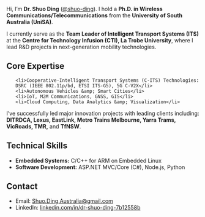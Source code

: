 <!DOCTYPE html>
<html lang="en">
<head>
  <meta charset="UTF-8">
  
</head>
<body>
  
  <p>
    Hi, I’m <strong>Dr. Shuo Ding</strong>
    (<a href="https://www.linkedin.com/in/dr-shuo-ding-7b12558b/" target="_blank">@shuo-ding</a>). I hold a
    <strong>Ph.D. in Wireless Communications/Telecommunications</strong> from the
    <strong>University of South Australia (UniSA)</strong>.
  </p>
  <p>
    I currently serve as the <strong>Team Leader of Intelligent Transport Systems (ITS)</strong> at the
    <strong>Centre for Technology Infusion (CTI), La Trobe University</strong>, where I lead R&amp;D projects in
    next-generation mobility technologies.
  </p>

  <h2>Core Expertise</h2>
  <ul>

    <li>Cooperative-Intelligent Transport Systems (C-ITS) Technologies: DSRC (IEEE 802.11p/bd, ETSI ITS-G5), 5G C-V2X</li>
    <li>Autonomous Vehicles &amp; Smart Cities</li>
    <li>IoT, M2M Communications, GNSS, GIS</li>
    <li>Cloud Computing, Data Analytics &amp; Visualization</li>
  </ul>

  <p>
    I’ve successfully led major innovation projects with leading clients including:
    <strong>DITRDCA, Lexus, EastLink, Metro Trains Melbourne, Yarra Trams, VicRoads, TMR,</strong> and
    <strong>TfNSW</strong>.
  </p>

  <h2>Technical Skills</h2>
  <ul>
    <li><strong>Embedded Systems:</strong> C/C++ for ARM on Embedded Linux</li>
    <li><strong>Software Development:</strong> ASP.NET MVC/Core (C#), Node.js, Python</li>
  </ul>

  <h2>Contact</h2>
  <ul>
    <li>Email: <a href="mailto:Shuo.Ding.Australia@gmail.com">Shuo.Ding.Australia@gmail.com</a></li>
    <li>LinkedIn: <a href="https://www.linkedin.com/in/dr-shuo-ding-7b12558b/" target="_blank">linkedin.com/in/dr-shuo-ding-7b12558b</a></li>
  </ul>
</body>
</html>
